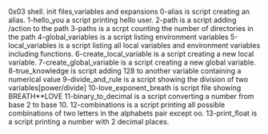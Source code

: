 0x03 shell.
init files,variables and expansions
0-alias is script creating an alias.
1-hello_you a script printing hello user.
2-path is a script adding /action to the path
3-paths is a scrpt counting the number of directories in the path
4-global_variables is a script listing environment variables
5-local_variables is a script listing all local variables and environment variables including functions.
6-create_local_variable is a script creating a new local variable.
7-create_global_variable is a script creating a new global variable.
8-true_knowledge is script adding 128 to another variable containing a numerical value
9-divide_and_rule is a script showing the division of two variables[power/divide]
10-love_exponent_breath is script file showing BREATH**LOVE
11-binary_to_decimal is a script converting a number from base 2 to base 10.
12-combinations is a script printing all possible combinations of two letters in the alphabets pair except oo.
13-print_float is a script printing a number with 2 decimal places. 
